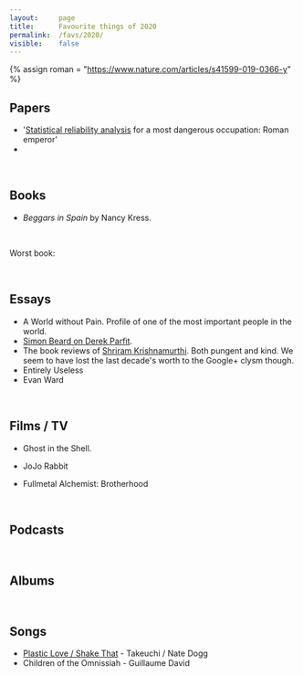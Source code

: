 ```yaml
---
layout:     page
title:      Favourite things of 2020
permalink:  /favs/2020/
visible:    false
---
```


{%	assign roman = "https://www.nature.com/articles/s41599-019-0366-y"	%}

## Papers

* '<a href="{{roman}}">Statistical reliability analysis</a> for a most dangerous occupation: Roman emperor'
* 

<br>

## Books

* _Beggars in Spain_ by Nancy Kress.


<br>

Worst book: 

<br>

## Essays

* A World without Pain. Profile of one of the most important people in the world.
* [Simon Beard on Derek Parfit](https://sjbeard.weebly.com/parfit-bio.html).
* The book reviews of [Shriram Krishnamurthi](https://cs.brown.edu/~sk/Personal/Books/). Both pungent and kind. We seem to have lost the last decade's worth to the Google+ clysm though.
* Entirely Useless
* Evan Ward

<br>

## Films / TV

* Ghost in the Shell.
* JoJo Rabbit

* Fullmetal Alchemist: Brotherhood

<br>

## Podcasts



<br>

## Albums

<br>

## Songs

* [Plastic Love / Shake That](https://www.youtube.com/watch?v=WrjwGPb0Hvw) - Takeuchi / Nate Dogg
* Children of the Omnissiah - Guillaume David